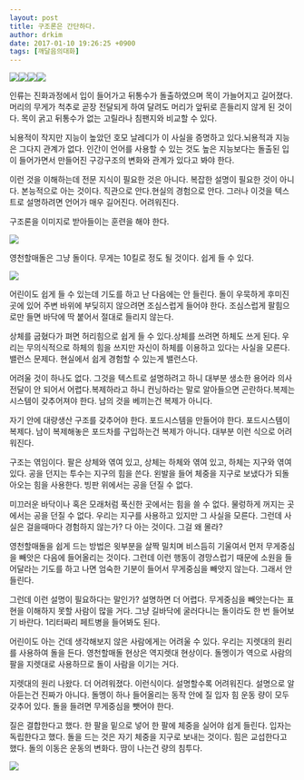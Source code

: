 ```yaml
---
layout: post
title: 구조론은 간단하다.
author: drkim
date: 2017-01-10 19:26:25 +0900
tags: [깨달음의대화]
---
```

![](/files/attach/images/198/914/797/6.jpg)![](/files/attach/images/198/914/797/7.jpg)![](/files/attach/images/198/914/797/8.jpg)![](/files/attach/images/198/914/797/9.jpg)   


  


인류는 진화과정에서 입이 들어가고 뒤통수가 돌출하였으며 목이 가늘어지고 길어졌다. 머리의 무게가 척추로 곧장 전달되게 하여 달려도 머리가 앞뒤로 흔들리지 않게 된 것이다. 목이 굵고 뒤통수가 없는 고릴라나 침팬지와 비교할 수 있다.

  


뇌용적이 작지만 지능이 높았던 호모 날레디가 이 사실을 증명하고 있다.뇌용적과 지능은 그다지 관계가 없다. 인간이 언어를 사용할 수 있는 것도 높은 지능보다는 돌출된 입이 들어가면서 만들어진 구강구조의 변화와 관계가 있다고 봐야 한다.

  


이런 것을 이해하는데 전문 지식이 필요한 것은 아니다. 복잡한 설명이 필요한 것이 아니다. 본능적으로 아는 것이다. 직관으로 안다.현실의 경험으로 안다. 그러나 이것을 텍스트로 설명하려면 언어가 매우 길어진다. 어려워진다.

  


구조론을 이미지로 받아들이는 훈련을 해야 한다.

  





![](/files/attach/images/198/914/797/11.jpg)   


  


영천할매돌은 그냥 돌이다. 무게는 10킬로 정도 될 것이다. 쉽게 들 수 있다.

  



![](/files/attach/images/198/914/797/10.jpg)   


  


어린이도 쉽게 들 수 있는데 기도를 하고 난 다음에는 안 들린다. 돌이 우묵하게 후미진 곳에 있어 주변 바위에 부딪히지 않으려면 조심스럽게 들어야 한다. 조심스럽게 팔힘으로만 들면 바닥에 딱 붙어서 절대로 들리지 않는다.

  


상체를 굽혔다가 펴면 허리힘으로 쉽게 들 수 있다.상체를 쓰려면 하체도 쓰게 된다. 우리는 무의식적으로 하체의 힘을 쓰지만 자신이 하체를 이용하고 있다는 사실을 모른다.밸런스 문제다. 현실에서 쉽게 경험할 수 있는게 밸런스다.

  


어려울 것이 하나도 없다. 그것을 텍스트로 설명하려고 하니 대부분 생소한 용어라 의사전달이 안 되어서 어렵다.복제하라고 하니 컨닝하라는 말로 알아들으면 곤란하다.복제는 시스템이 갖추어져야 한다. 남의 것을 베끼는건 복제가 아니다.

  


자기 안에 대량생산 구조를 갖추어야 한다. 포드시스템을 만들어야 한다. 포드시스템이 복제다. 남이 복제해놓은 포드차를 구입하는건 복제가 아니다. 대부분 이런 식으로 어려워진다.

  


구조는 엮임이다. 팔은 상체와 엮여 있고, 상체는 하체와 엮여 있고, 하체는 지구와 엮여 있다. 공을 던지는 투수는 지구의 힘을 쓴다. 왼발을 들어 체중을 지구로 보냈다가 되돌아오는 힘을 사용한다. 빙판 위에서는 공을 던질 수 없다.

  


미끄러운 바닥이나 혹은 모래처럼 푹신한 곳에서는 힘을 쓸 수 없다. 물렁하게 꺼지는 곳에서는 공을 던질 수 없다. 우리는 지구를 사용하고 있지만 그 사실을 모른다. 그런데 사실은 걸을때마다 경험하지 않는가? 다 아는 것이다. 그걸 왜 몰라?

  


영천할매돌을 쉽게 드는 방법은 윗부분을 살짝 밀치며 비스듬히 기울여서 먼저 무게중심을 빼앗은 다음에 들어올리는 것이다. 그런데 이런 행동이 경망스럽기 때문에 소원을 들어달라는 기도를 하고 나면 엄숙한 기분이 들어서 무게중심을 빼앗지 않는다. 그래서 안 들린다.

  


그런데 이런 설명이 필요하다는 말인가? 설명하면 더 어렵다. 무게중심을 빼앗는다는 표현을 이해하지 못할 사람이 많을 거다. 그냥 길바닥에 굴러다니는 돌이라도 한 번 들어보기 바란다. 1리터짜리 페트병을 들어봐도 된다.

  


어린이도 아는 건데 생각해보지 않은 사람에게는 어려울 수 있다. 우리는 지렛대의 원리를 사용하여 돌을 든다. 영천할매돌 현상은 역지렛대 현상이다. 돌멩이가 역으로 사람의 팔을 지렛대로 사용하므로 돌이 사람을 이기는 거다.

  


지렛대의 원리 나왔다. 더 어려워졌다. 이런식이다. 설명할수록 어려워진다. 설명으로 알아듣는건 진짜가 아니다. 돌멩이 하나 들어올리는 동작 안에 질 입자 힘 운동 량이 모두 갖추어 있다. 돌을 들려면 무게중심을 뺏어야 한다.

  


질은 결합한다고 했다. 한 팔을 밑으로 넣어 한 팔에 체중을 실어야 쉽게 들린다. 입자는 독립한다고 했다. 돌을 드는 것은 자기 체중을 지구로 보내는 것이다. 힘은 교섭한다고 했다. 돌의 이동은 운동의 변화다. 땀이 나는건 량의 침투다.

  


  





![](/files/attach/images/198/914/797/0.jpg)